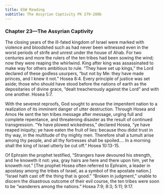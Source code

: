 ```yaml
---
title: EGW Reading
subtitle: The Assyrian Captivity PK 279-280b
---
```


### Chapter 23—The Assyrian Captivity

The closing years of the ill-fated kingdom of Israel were marked with violence and bloodshed such as had never been witnessed even in the worst periods of strife and unrest under the house of Ahab. For two centuries and more the rulers of the ten tribes had been sowing the wind; now they were reaping the whirlwind. King after king was assassinated to make way for others ambitious to rule. “They have set up kings,” the Lord declared of these godless usurpers, “but not by Me: they have made princes, and I knew it not.” Hosea 8:4. Every principle of justice was set aside; those who should have stood before the nations of earth as the depositaries of divine grace, “dealt treacherously against the Lord” and with one another. Hosea 5:7.

With the severest reproofs, God sought to arouse the impenitent nation to a realization of its imminent danger of utter destruction. Through Hosea and Amos He sent the ten tribes message after message, urging full and complete repentance, and threatening disaster as the result of continued transgression. “Ye have plowed wickedness,” declared Hosea, “ye have reaped iniquity; ye have eaten the fruit of lies: because thou didst trust in thy way, in the multitude of thy mighty men. Therefore shall a tumult arise among thy people, and all thy fortresses shall be spoiled.... In a morning shall the king of Israel utterly be cut off.” Hosea 10:13-15.

Of Ephraim the prophet testified, “Strangers have devoured his strength, and he knoweth it not: yea, gray hairs are here and there upon him, yet he knoweth not.” \[The prophet Hosea often referred to Ephraim, a leader in apostasy among the tribes of Israel, as a symbol of the apostate nation.\] “Israel hath cast off the thing that is good.” “Broken in judgment,” unable to discern the disastrous outcome of their evil course, the ten tribes were soon to be “wanderers among the nations.” Hosea 7:9; 8:3; 5:11; 9:17.